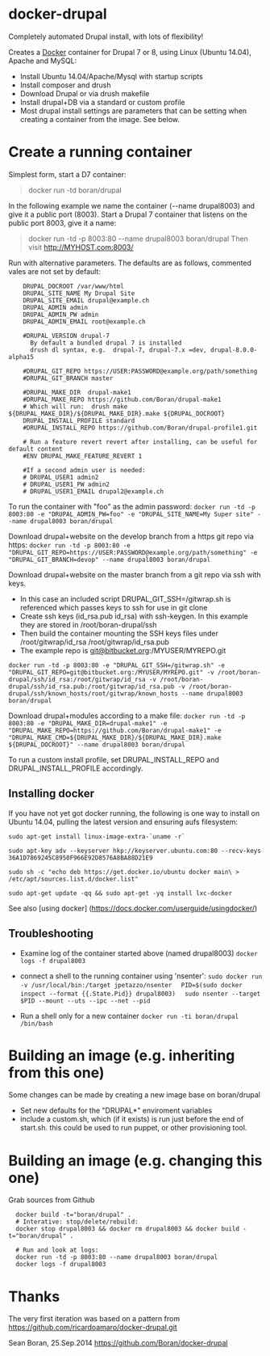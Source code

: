 docker-drupal
==============

Completely automated Drupal install, with lots of flexibility!

Creates a [Docker](http://docker.io) container for Drupal 7 or 8, using Linux (Ubuntu 14.04), Apache and MySQL:
- Install Ubuntu 14.04/Apache/Mysql with startup scripts
- Install composer and drush 
- Download Drupal or via drush makefile
- Install drupal+DB via a standard or custom profile
- Most drupal install settings are parameters that can be setting when creating a container from the image. See below.


# Create a running container

Simplest form, start a D7 container:
> docker run -td boran/drupal

In the following example we name the container (--name drupal8003) and give it a public port (8003).
Start a Drupal 7 container that listens on the public port 8003, give it a name:
> docker run -td -p 8003:80 --name drupal8003 boran/drupal
Then visit http://MYHOST.com:8003/

Run with alternative parameters. The defaults are as follows, commented vales are not set by default:
```
    DRUPAL_DOCROOT /var/www/html
    DRUPAL_SITE_NAME My Drupal Site
    DRUPAL_SITE_EMAIL drupal@example.ch
    DRUPAL_ADMIN admin
    DRUPAL_ADMIN_PW admin
    DRUPAL_ADMIN_EMAIL root@example.ch

    #DRUPAL_VERSION drupal-7 
      By default a bundled drupal 7 is installed
      drush dl syntax, e.g.  drupal-7, drupal-7.x =dev, drupal-8.0.0-alpha15

    #DRUPAL_GIT_REPO https://USER:PASSWORD@example.org/path/something
    #DRUPAL_GIT_BRANCH master

    #DRUPAL_MAKE_DIR  drupal-make1
    #DRUPAL_MAKE_REPO https://github.com/Boran/drupal-make1
    # Which will run:  drush make ${DRUPAL_MAKE_DIR}/${DRUPAL_MAKE_DIR}.make ${DRUPAL_DOCROOT}
    DRUPAL_INSTALL_PROFILE standard
    #DRUPAL_INSTALL_REPO https://github.com/Boran/drupal-profile1.git

    # Run a feature revert revert after installing, can be useful for default content
    #ENV DRUPAL_MAKE_FEATURE_REVERT 1

    #If a second admin user is needed:
    # DRUPAL_USER1 admin2
    # DRUPAL_USER1_PW admin2
    # DRUPAL_USER1_EMAIL drupal2@example.ch
```

To run the container with "foo" as the admin password:
  `docker run -td -p 8003:80 -e "DRUPAL_ADMIN_PW=foo" -e "DRUPAL_SITE_NAME=My Super site" --name drupal8003 boran/drupal`

Download drupal+website on the develop branch from a https git repo via https:
  `docker run -td -p 8003:80 -e "DRUPAL_GIT_REPO=https://USER:PASSWORD@example.org/path/something" -e "DRUPAL_GIT_BRANCH=devop" --name drupal8003 boran/drupal`

Download drupal+website on the master branch from a git repo via ssh with keys. 
 * In this case an included script DRUPAL_GIT_SSH=/gitwrap.sh is referenced which passes keys to ssh for use in git clone
 * Create ssh keys (id_rsa.pub id_rsa) with ssh-keygen. In this example they are stored in /root/boran-drupal/ssh
 * Then build the container mounting the SSH keys files under /root/gitwrap/id_rsa /root/gitwrap/id_rsa.pub
 * The example repo is git@bitbucket.org:/MYUSER/MYREPO.git

`docker run -td -p 8003:80 -e "DRUPAL_GIT_SSH=/gitwrap.sh" -e "DRUPAL_GIT_REPO=git@bitbucket.org:/MYUSER/MYREPO.git" -v /root/boran-drupal/ssh/id_rsa:/root/gitwrap/id_rsa -v /root/boran-drupal/ssh/id_rsa.pub:/root/gitwrap/id_rsa.pub -v /root/boran-drupal/ssh/known_hosts/root/gitwrap/known_hosts --name drupal8003 boran/drupal`



Download drupal+modules according to a make file:
  `docker run -td -p 8003:80 -e "DRUPAL_MAKE_DIR=drupal-make1" -e "DRUPAL_MAKE_REPO=https://github.com/Boran/drupal-make1" -e "DRUPAL_MAKE_CMD=${DRUPAL_MAKE_DIR}/${DRUPAL_MAKE_DIR}.make ${DRUPAL_DOCROOT}" --name drupal8003 boran/drupal`

To run a custom install profile, set DRUPAL_INSTALL_REPO and DRUPAL_INSTALL_PROFILE accordingly.


## Installing docker 
If you have not yet got docker running, the following is one way to install on Ubuntu 14.04, pulling the latest version and ensuring aufs filesystem:
```
sudo apt-get install linux-image-extra-`uname -r`

sudo apt-key adv --keyserver hkp://keyserver.ubuntu.com:80 --recv-keys 36A1D7869245C8950F966E92D8576A8BA88D21E9

sudo sh -c "echo deb https://get.docker.io/ubuntu docker main\ > /etc/apt/sources.list.d/docker.list"

sudo apt-get update -qq && sudo apt-get -yq install lxc-docker
```
See also [using docker] (https://docs.docker.com/userguide/usingdocker/)


## Troubleshooting 
- Examine log of the container started above (named drupal8003)
  `docker logs -f drupal8003`

- connect a shell to the running container using 'nsenter':
  `sudo docker run -v /usr/local/bin:/target jpetazzo/nsenter`
  `  PID=$(sudo docker inspect --format {{.State.Pid}} drupal8003)`
  `  sudo nsenter --target $PID --mount --uts --ipc --net --pid`

- Run a shell only for a new container
  `docker run -ti boran/drupal /bin/bash`


# Building an image (e.g. inheriting from this one)
Some changes can be made by creating a new image base on boran/drupal
 - Set new defaults for the "DRUPAL*" enviroment variables  
 - include a custom.sh, which (if it exists) is run just before the end of start.sh.
   this could be used to run puppet, or other provisioning tool.

# Building an image (e.g. changing this one)
  Grab sources from Github
```
  docker build -t="boran/drupal" .
  # Interative: stop/delete/rebuild:
  docker stop drupal8003 && docker rm drupal8003 && docker build -t="boran/drupal" .

  # Run and look at logs:
  docker run -td -p 8003:80 --name drupal8003 boran/drupal
  docker logs -f drupal8003
```

# Thanks 
The very first iteration was based on a pattern from https://github.com/ricardoamaro/docker-drupal.git

Sean Boran, 25.Sep.2014  https://github.com/Boran/docker-drupal
